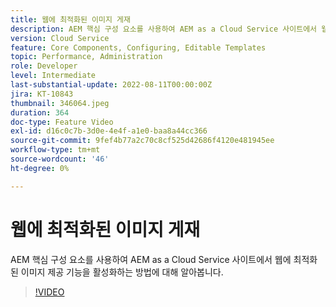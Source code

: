 ```yaml
---
title: 웹에 최적화된 이미지 게재
description: AEM 핵심 구성 요소를 사용하여 AEM as a Cloud Service 사이트에서 웹에 최적화된 이미지 제공 기능을 활성화하는 방법에 대해 알아봅니다.
version: Cloud Service
feature: Core Components, Configuring, Editable Templates
topic: Performance, Administration
role: Developer
level: Intermediate
last-substantial-update: 2022-08-11T00:00:00Z
jira: KT-10843
thumbnail: 346064.jpeg
duration: 364
doc-type: Feature Video
exl-id: d16c0c7b-3d0e-4e4f-a1e0-baa8a44cc366
source-git-commit: 9fef4b77a2c70c8cf525d42686f4120e481945ee
workflow-type: tm+mt
source-wordcount: '46'
ht-degree: 0%

---
```


# 웹에 최적화된 이미지 게재

AEM 핵심 구성 요소를 사용하여 AEM as a Cloud Service 사이트에서 웹에 최적화된 이미지 제공 기능을 활성화하는 방법에 대해 알아봅니다.

>[!VIDEO](https://video.tv.adobe.com/v/346064?quality=12&learn=on)
